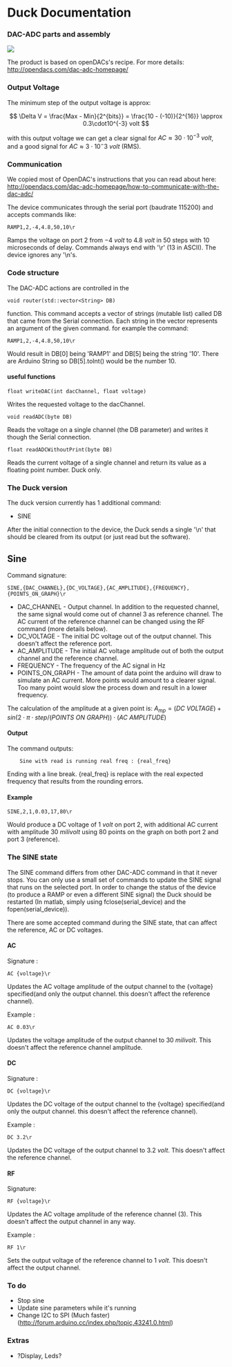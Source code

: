# Duck Documentation

<!---
	This file looks much better if you open it from here:
		https://github.com/tomirendo/lab_repo/blob/master/Full_Code/readme.MD

	Alternatively, you can open this file locally in Chrome if you have the "MarkDown Preview Plus" plugin with "Allow access to file URLs" enabled (can be done here: "chrome://extensions/")

	To see the Math properly, check "Enable LaTeX delimiters" in the "MarkDown Preview Plus" plugin settings.
	
-->

### DAC-ADC parts and assembly

![](http://i.imgur.com/j1jujAp.jpg=100x20)

The product is based on openDACs's recipe. For more details:
http://opendacs.com/dac-adc-homepage/

### Output Voltage
The minimum step of the output voltage is approx:

$$ \Delta V = \frac{Max - Min}{2^{bits}} = \frac{10 - (-10)}{2^{16}} \approx 0.3\cdot10^{-3} volt $$

with this output voltage we can get a clear signal for $AC \approx 30 \cdot 10 ^{-3}\  volt$, and a good signal for $AC \approx 3 \cdot 10 ^-3\  volt$ (RMS).
### Communication
We copied most of OpenDAC's instructions that you can read about here:
http://opendacs.com/dac-adc-homepage/how-to-communicate-with-the-dac-adc/

The device communicates through the serial port (baudrate 115200) and accepts commands like:

	RAMP1,2,-4,4.8,50,10\r

Ramps the voltage on port 2 from $-4 \ volt$ to $4.8 \ volt$ in 50 steps with 10 microseconds of delay. Commands always end with '\r' (13 in ASCII). The device ignores any '\n's.

### Code structure

The DAC-ADC actions are controlled in the 
    
    void router(std::vector<String> DB)

function. This command accepts a vector of strings (mutable list) called DB that came from the Serial connection. Each string in the vector represents an argument of the given command. for example the command:
    
    RAMP1,2,-4,4.8,50,10\r

Would result in DB[0] being 'RAMP1' and DB[5] being the string '10'. There are Arduino String so DB[5].toInt() would be the number 10.
#### useful functions
    float writeDAC(int dacChannel, float voltage)

Writes the requested voltage to the dacChannel.

    void readADC(byte DB)

Reads the voltage on a single channel (the DB parameter) and writes it though the Serial connection.

    float readADCWithoutPrint(byte DB)

Reads the current voltage of a single channel and return its value as a floating point number. Duck only. 

### The Duck version

The duck version currently has 1 additional command:

* SINE

After the initial connection to the device, the Duck sends a single '\n' that should be cleared from its output (or just read but the software).

## Sine
Command signature:

	SINE,{DAC_CHANNEL},{DC_VOLTAGE},{AC_AMPLITUDE},{FREQUENCY},{POINTS_ON_GRAPH}\r

* DAC_CHANNEL - Output channel. In addition to the requested channel, the same signal would come out of channel 3 as reference channel. The AC current of the reference channel can be changed using the RF command (more details below).
* DC_VOLTAGE - The initial DC voltage out of the output channel. This doesn't affect the reference port.
* AC_AMPLITUDE - The initial AC voltage amplitude out of both the output channel and the reference channel.
* FREQUENCY -  The frequency of the AC signal in Hz
* POINTS_ON_GRAPH - The amount of data point the arduino will draw to simulate an AC current. More points would amount to a clearer signal. Too many point would slow the process down and result in a lower frequency.

The calculation of the amplitude at a given point is:
$A_{mp} = (DC\ VOLTAGE)+sin(2\cdot \pi \cdot step / (POINTS\ ON\ GRAPH)) \cdot (AC\ AMPLITUDE)$
#### Output 
The command outputs:

        Sine with read is running real freq : {real_freq}

Ending with a line break. {real_freq} is replace with the real expected frequency that results from the rounding errors.

#### Example 

    SINE,2,1,0.03,17,80\r

Would produce a DC voltage of $1 \ volt$ on port 2, with additional AC current with amplitude $30 \ milivolt$ using 80 points on the graph on both port 2 and port 3 (reference).

### The SINE state
The SINE command differs from other DAC-ADC command in that it never stops. You can only use a small set of commands to update the SINE signal that runs on the selected port. In order to change the status of the device (to produce a RAMP or even a different SINE signal) the Duck should be restarted (In matlab, simply using fclose(serial_device) and the fopen(serial_device)).

There are some accepted command during the SINE state, that can affect the reference, AC or DC voltages. 

#### AC
Signature :
    
    AC {voltage}\r

Updates the AC voltage amplitude of the output channel to the {voltage} specified(and only the output channel. this doesn't affect the reference channel). 

Example :
    
    AC 0.03\r

Updates the voltage amplitude of the output channel to $30 \ milivolt$. This doesn't affect the reference channel amplitude.

#### DC

Signature :
    
    DC {voltage}\r

Updates the DC voltage of the output channel to the {voltage} specified(and only the output channel. this doesn't affect the reference channel). 

Example :   

    DC 3.2\r

Updates the DC voltage of the output channel to $3.2 \ volt$. This doesn't affect the reference channel.

#### RF

Signature:
    
    RF {voltage}\r

Updates the AC voltage amplitude of the reference channel (3). This doesn't affect the output channel in any way.


Example :
    
    RF 1\r

Sets the output voltage of the reference channel to $1 \ volt$. This doesn't affect the output channel.

### To do
* Stop sine
* Update sine parameters while it's running
* Change I2C to SPI (Much faster) (http://forum.arduino.cc/index.php/topic,43241.0.html)

### Extras
* ?Display, Leds?
